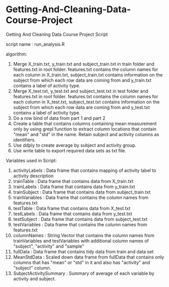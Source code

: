 Getting-And-Cleaning-Data-Course-Project
========================================

Getting And Cleaning Data Course Project Script

script name : run_analysis.R

algorithm:
1. Merge X_train.txt, y_train.txt and subject_train.txt in train folder and features.txt in root folder. features.txt contains the column names for each column in X_train.txt, subject_train.txt contains information on the subject from which each row data are coming from and y_train.txt contains a label of activity type.
2. Merge X_test.txt, y_test.txt and subject_test.txt in test folder and features.txt in root folder. features.txt contains the column names for each column in X_test.txt, subject_test.txt contains information on the subject from which each row data are coming from and y_test.txt contains a label of activity type.
3. Do a row bind of data from part 1 and part 2
4. Create a table that contains columns containing mean measurement only by using grepl function to extract column locations that contain "mean" and "std" in the name. Retain subject and activity columns as identifiers.
5. Use ddply to create average by subject and activity group.
6. Use write table to export required data sets as txt file.


Variables used in Script:
1. activityLabels : Data frame that contains mapping of activity label to activity description
2. trainTable : Data frame that contains data from X_train.txt
3. trainLabels : Data frame that contains data from y_train.txt
4. trainSubject : Data frame that contains data from subject_train.txt
5. trainVariables : Data frame that contains the column names from features.txt
6. testTable : Data frame that contains data from X_test.txt
7. testLabels : Data frame that contains data from y_test.txt
8. testSubject : Data frame that contains data from subject_test.txt
9. testVariables : Data frame that contains the column names from features.txt
10. columnNames : String Vector that contains the column names from trainVariables and testVariables with additional column names of "subject", "activity" and "sample"
11. fullData : Data frame that contains tidy data from train and data set
12. MeanStdData : Scaled down data frame from fullData that contains only columns that has "mean" or "std" in it and also has "activity" and "subject" column.
13. SubjectActivitySummary : Summary of average of each variable by activity and subject.

